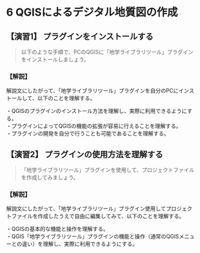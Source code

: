 # 6 QGISによるデジタル地質図の作成

## 【演習1】 プラグインをインストールする  

>以下のような手順で、PCのQGISに「地学ライブラリツール」プラグインをインストールしましょう。


### 【解説】    

解説文にしたがって、「地学ライブラリツール」プラグインを自分のPCにインストールして、以下のことを理解する。

・QGISのプラグインのインストール方法を理解し、実際に利用できるようにする。  
・プラグインによってQGISの機能の拡張が容易に行えることを理解する。  
・プラグインの開発を自分で行うことも可能であることを理解する。  

## 【演習2】 プラグインの使用方法を理解する  

> 「地学ライブラリツール」プラグインを使用して、プロジェクトファイルを作成してみましょう。  


### 【解説】  

解説文にしたがって、「地学ライブラリツール」プラグイン使用してプロジェクトファイルを作成したうえで自由に編集してみて、以下のことを理解する。

・QGISの基本的な機能と操作を理解する。  
・QGIS「地学ライブラリツール」プラグインの機能と操作（通常のQGISメニューとの違い）を理解し、実際に利用できるようにする。  
